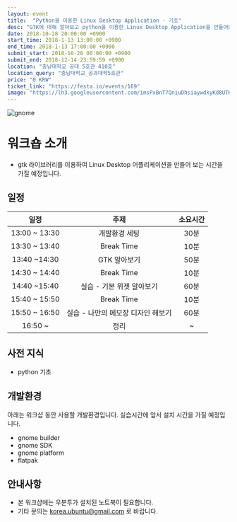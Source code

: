 ```yaml
---
layout: event
title:  "Python을 이용한 Linux Desktop Application - 기초"
desc: "GTK에 대해 알아보고 python을 이용한 Linux Desktop Application을 만들어보는 시간입니다."
date: 2018-10-28 20:00:00 +0900
start_time: 2018-1-13 13:00:00 +0900
end_time: 2018-1-13 17:00:00 +0900
submit_start: 2018-10-28 00:00:00 +0900
submit_end: 2018-12-14 23:59:59 +0900
location: "충남대학교 공대 5호관 410호"
location_query: "충남대학교_공과대학5호관"
price: "0 KRW"
ticket_link: "https://festa.io/events/169"
image: "https://lh3.googleusercontent.com/imsPxBnT7QniuDhsiaywdkyKd8UTKuwYoxrg0lLTme5k5ZQzi07e49uiYTCMMc7vWtivKvqfo3JN3s_D3Sl2G2AWwOqS7m56GwaVZ8fBZX5jwxJEEGCTFigxT0V3-1K1SwG-Z0LYnVX-zAKIYX2X-Q16qswevTHFWKi1iJXEZE75bSEVPMEJxdzLP0wmGtTwkOthI7LtRM0jVWlk98Qr87ciX9vK5eVM8G8mSJ0TlSkmvsogOMwh03NppZCcqr12S3SkDxQ8jn5XYOjHis_g4iJuUieHnAwEaJpx7u3BM21zoH4s86DH2afwxxyOV7xz-KxlkdQJN20ZJv4HkhupvGYJq6C5R9JGyE1F-FB9gZc_JhyTP336TSLz4AijRSIZlFzfq0hgBJkwBt7XINm7_lS1T9aA7HEI4gOaGO15y-yCIZc5DuvL40QeurTH0eD61lTfpxQjGnA9vnG6So1TtJ2b1BX4ij2k8PTG8dVzx-y7gLYg17y0OGYSSxkpIz7MOq6h_cQSap2h59TDBSB175BaL0GdaiEX9QWP42Z0xGSKngG4A8aQINc91hXKZe6ZkkI9_ozQNCaimjqq5MXy8lMEyX3kxJtE025fhuyx_FGb49pddYQTJkYuV6TRCN6jch6OisvtOeEkACr7oEI7zNVNJYYV8f8wtcLBk_kOnO9iwg=s642-no"
---
```

![gnome](https://www.gnome.org/wp-content/uploads/2013/06/gnome-logos.png)

# 워크숍 소개
- gtk 라이브러리를 이용하여 Linux Desktop 어플리케이션을 만들어 보는 시간을 가질 예정입니다.

## 일정
**일정**|**주제**|**소요시간**
:-----:|:-----:|:-----:
13:00 ~ 13:30|개발환경 세팅|30분
13:30 ~ 13:40|Break Time|10분
13:40 ~14:30|GTK 알아보기|50분
14:30 ~ 14:40|Break Time|10분
14:40 ~15:40|실습 - 기본 위젯 알아보기|60분
15:40 ~ 15:50|Break Time|10분
15:50 ~ 16:50|실습 - 나만의 메모장 디자인 해보기|60분
16:50 ~ |정리|~

## 사전 지식
- python 기초

## 개발환경
아래는 워크샵 동안 사용할 개발환경입니다.
실습시간에 앞서 설치 시간을 가질 예정입니다.
* gnome builder
* gnome SDK
* gnome platform
* flatpak

## 안내사항
* 본 워크샵에는 우분투가 설치된 노트북이 필요합니다.
* 기타 문의는 korea.ubuntu@gmail.com 로 바랍니다.
